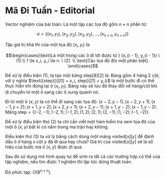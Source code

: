 # Mã Đi Tuần - Editorial

Vector nghiệm của bài toán: Là một tập các tọa độ gồm $n \times n$ phần tử:

$$a = \big\{(x_1, y_1), (x_2, y_2), (x_3, y_3), \dots, (x_{n \times n}, y_{n \times n})\big\}$$

Tập giá trị khả thi của một tọa độ $(x_i, y_i)$ là:

$$\begin{cases}\text{Là một trong các ô đi tới được từ } (x_{i - 1}, y_{i - 1}) \ (1).\\ 1 \le x_i, y_i \le n. \ (2). \\ \text{Các tọa độ đôi một phân biệt}. \end{cases}$$

Để xử lý điều kiện $(1),$ ta tạo một bảng $\text{step}[8][2]$ là: Bảng gồm 4 hàng 2 cột, với ý nghĩa $\text({step}[i][0] + x_i, step[i][1] + y_i)$ là một bước đi có thể thực hiện khi đứng tại ô $(x_i, y_i)$. Bảng này sẽ lưu độ thay đổi về hàng/cột khi di chuyển từ một ô sang các ô xung quanh nó.

Đi từ một ô $(x, y)$ ta có thể đi sang các tọa độ: $(x - 2, y - 1); (x - 2, y + 1); (x - 1, y + 2); (x + 1, y + 2); (x + 2, y + 1); (x + 2, y - 1); (x + 1, y - 2); (x - 1, y - 2)$. Mảng $\text{step} = \{(-2, -1); (-2, 1); (-1, 2); (1, 2); (2, 1); (2, -1); (1, -2); (-1, -2)\}$.

Để xử lý điều kiện thứ $(2)$ ta chỉ cần viết một hàm kiểm tra xem tọa độ của một ô $(x, y)$ bất kì có nằm trong ma trận hay không.

Điều kiện thứ $(3)$ ta xử lý bằng cách dùng một mảng $\text{visited}[x][y]$ để đánh dấu ô ở hàng $x$ cột $y$ đã đi qua hay chưa? Giá trị của $\text{visited}[x][y]$ sẽ là số hiệu của bước mà ô $(x, y)$ được đi qua.

Sau đó sử dụng mô hình quay lui để sinh ra tất cả các trường hợp có thể của tập nghiệm, nếu tìm được 1 nghiệm thì lập tức dừng thuật toán.

Độ phức tạp: $O(8^{n \times n})$.